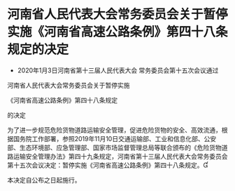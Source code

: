 # 河南省人民代表大会常务委员会关于暂停实施《河南省高速公路条例》第四十八条规定的决定

- 2020年1月3日河南省第十三届人民代表大会
  常务委员会第十五次会议通过

<!-- INFO END -->

河南省人民代表大会常务委员会关于暂停实施

《河南省高速公路条例》第四十八条规定

的决定

为了进一步规范危险货物道路运输安全管理，促进危险货物的安全、高效流通，根据国务院工作部署，参照2019年11月10日交通运输部、工业和信息化部、公安部、生态环境部、应急管理部、国家市场监督管理总局等联合颁布的《危险货物道路运输安全管理办法》第四十九条规定，河南省第十三届人民代表大会常务委员会第十五次会议决定：暂停实施《河南省高速公路条例》第四十八条规定。

本决定自公布之日起施行。
